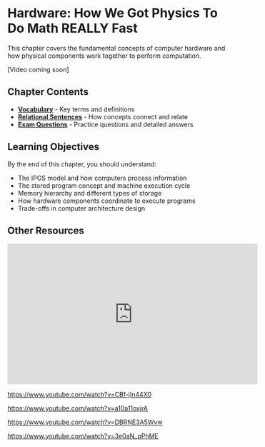 # Hardware: How We Got Physics To Do Math REALLY Fast

This chapter covers the fundamental concepts of computer hardware and how physical components work together to perform computation.

[Video coming soon]


## Chapter Contents

- [**Vocabulary**](vocabulary) - Key terms and definitions
- [**Relational Sentences**](relational-sentences) - How concepts connect and relate
- [**Exam Questions**](exam-questions) - Practice questions and detailed answers

## Learning Objectives

By the end of this chapter, you should understand:
- The IPOS model and how computers process information
- The stored program concept and machine execution cycle
- Memory hierarchy and different types of storage
- How hardware components coordinate to execute programs
- Trade-offs in computer architecture design

## Other Resources

<iframe width="560" height="315" src="https://www.youtube.com/embed/FU_YFpfDqqA?si=6ha9ALIIWIghenJE" title="YouTube video player" frameborder="0" allow="accelerometer; autoplay; clipboard-write; encrypted-media; gyroscope; picture-in-picture; web-share" referrerpolicy="strict-origin-when-cross-origin" allowfullscreen></iframe>

https://www.youtube.com/watch?v=CBf-jIn44X0

https://www.youtube.com/watch?v=a10a11oxjrA

https://www.youtube.com/watch?v=DBRNE3A5Wvw

https://www.youtube.com/watch?v=3e0aN_pPhME

